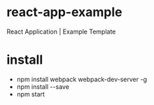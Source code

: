 # react-app-example
React Application | Example Template

# install
- npm install webpack webpack-dev-server -g
- npm install --save
- npm start
